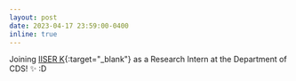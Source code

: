 ```yaml
---
layout: post
date: 2023-04-17 23:59:00-0400
inline: true
---
```


Joining [IISER K](https://www.iiserkol.ac.in){:target="_blank"} as a Research Intern at the Department of CDS! :sparkles: :D
